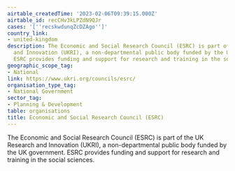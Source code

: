 ```yaml
---
airtable_createdTime: '2023-02-06T09:39:15.000Z'
airtable_id: recCHv3kLPZdN9QJr
cases: '[''recskwdunqZcDZAgo'']'
country_link:
- united-kingdom
description: The Economic and Social Research Council (ESRC) is part of the UK Research
  and Innovation (UKRI), a non-departmental public body funded by the UK government.
  ESRC provides funding and support for research and training in the social sciences.
geographic_scope_tag:
- National
link: https://www.ukri.org/councils/esrc/
organisation_type_tag:
- National Government
sector_tag:
- Planning & Development
table: organisations
title: Economic and Social Research Council (ESRC)
---
```


The Economic and Social Research Council (ESRC) is part of the UK Research and Innovation (UKRI), a non-departmental public body funded by the UK government. ESRC provides funding and support for research and training in the social sciences.